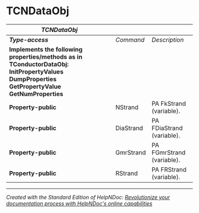 # TCNDataObj

| ***TCNDataObj*** |  |  |
| --- | --- | --- |
| ***Type-access*** | *Command* | *Description* |
| **Implements the following properties/methods as in TConductorDataObj:** **InitPropertyValues**&nbsp; **DumpProperties** **GetPropertyValue** **GetNumProperties** |  |  |
| **Property-public** | NStrand | PA FkStrand (variable). |
| **Property-public** | DiaStrand | PA FDiaStrand (variable). |
| **Property-public** | GmrStrand | PA FGmrStrand (variable). |
| **Property-public** | RStrand | PA FRStrand (variable). |



***
_Created with the Standard Edition of HelpNDoc: [Revolutionize your documentation process with HelpNDoc's online capabilities](<https://www.helpndoc.com/feature-tour/produce-html-websites/>)_
